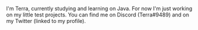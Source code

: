 I'm Terra, currently studying and learning on Java. For now I'm just working on my little test projects.
You can find me on Discord (Terra#9489) and on my Twitter (linked to my profile).
<!---
elterrasense/elterrasense is a ✨ special ✨ repository because its `README.md` (this file) appears on your GitHub profile.
You can click the Preview link to take a look at your changes.
--->
